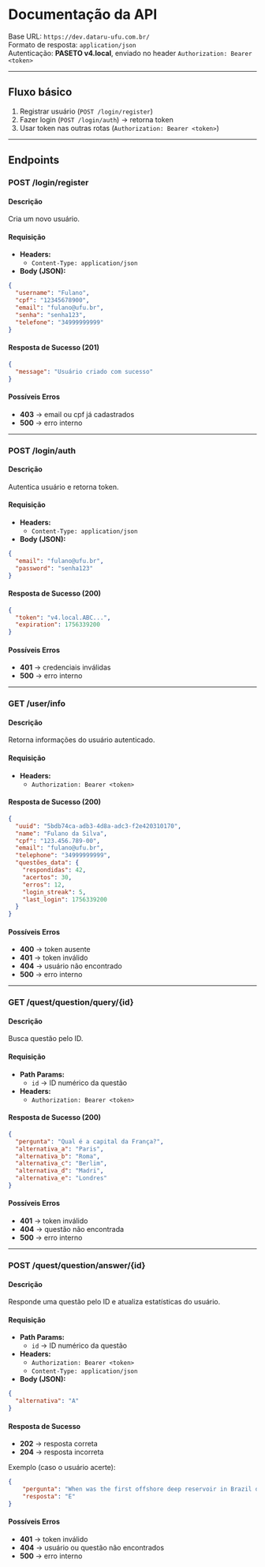 # Documentação da API

Base URL: `https://dev.dataru-ufu.com.br/`  
Formato de resposta: `application/json`  
Autenticação: **PASETO v4.local**, enviado no header `Authorization: Bearer <token>`

---

## Fluxo básico
1. Registrar usuário (`POST /login/register`)
2. Fazer login (`POST /login/auth`) → retorna token
3. Usar token nas outras rotas (`Authorization: Bearer <token>`)

---

## Endpoints

### POST /login/register

#### Descrição
Cria um novo usuário.

#### Requisição
- **Headers:**
  - `Content-Type: application/json`
- **Body (JSON):**
```json
{
  "username": "Fulano",
  "cpf": "12345678900",
  "email": "fulano@ufu.br",
  "senha": "senha123",
  "telefone": "34999999999"
}
```

#### Resposta de Sucesso (201)
```json
{
  "message": "Usuário criado com sucesso"
}
```

#### Possíveis Erros
- **403** → email ou cpf já cadastrados
- **500** → erro interno

---

### POST /login/auth

#### Descrição
Autentica usuário e retorna token.

#### Requisição
- **Headers:**
  - `Content-Type: application/json`
- **Body (JSON):**
```json
{
  "email": "fulano@ufu.br",
  "password": "senha123"
}
```

#### Resposta de Sucesso (200)
```json
{
  "token": "v4.local.ABC...",
  "expiration": 1756339200
}
```

#### Possíveis Erros
- **401** → credenciais inválidas
- **500** → erro interno

---

### GET /user/info

#### Descrição
Retorna informações do usuário autenticado.

#### Requisição
- **Headers:**
  - `Authorization: Bearer <token>`

#### Resposta de Sucesso (200)
```json
{
  "uuid": "5bdb74ca-adb3-4d8a-adc3-f2e420310170",
  "name": "Fulano da Silva",
  "cpf": "123.456.789-00",
  "email": "fulano@ufu.br",
  "telephone": "34999999999",
  "questões_data": {
    "respondidas": 42,
    "acertos": 30,
    "erros": 12,
    "login_streak": 5,
    "last_login": 1756339200
  }
}
```

#### Possíveis Erros
- **400** → token ausente
- **401** → token inválido
- **404** → usuário não encontrado
- **500** → erro interno

---

### GET /quest/question/query/{id}

#### Descrição
Busca questão pelo ID.

#### Requisição
- **Path Params:**
  - `id` → ID numérico da questão
- **Headers:**
  - `Authorization: Bearer <token>`

#### Resposta de Sucesso (200)
```json
{
  "pergunta": "Qual é a capital da França?",
  "alternativa_a": "Paris",
  "alternativa_b": "Roma",
  "alternativa_c": "Berlim",
  "alternativa_d": "Madri",
  "alternativa_e": "Londres"
}
```

#### Possíveis Erros
- **401** → token inválido
- **404** → questão não encontrada
- **500** → erro interno

---

### POST /quest/question/answer/{id}

#### Descrição
Responde uma questão pelo ID e atualiza estatísticas do usuário.

#### Requisição
- **Path Params:**
  - `id` → ID numérico da questão
- **Headers:**
  - `Authorization: Bearer <token>`
  - `Content-Type: application/json`
- **Body (JSON):**
```json
{
  "alternativa": "A"
}
```

#### Resposta de Sucesso
- **202** → resposta correta
- **204** → resposta incorreta

Exemplo (caso o usuário acerte):
```json
{
    "pergunta": "When was the first offshore deep reservoir in Brazil developed?",
    "resposta": "E"
}
```

#### Possíveis Erros
- **401** → token inválido
- **404** → usuário ou questão não encontrados
- **500** → erro interno
